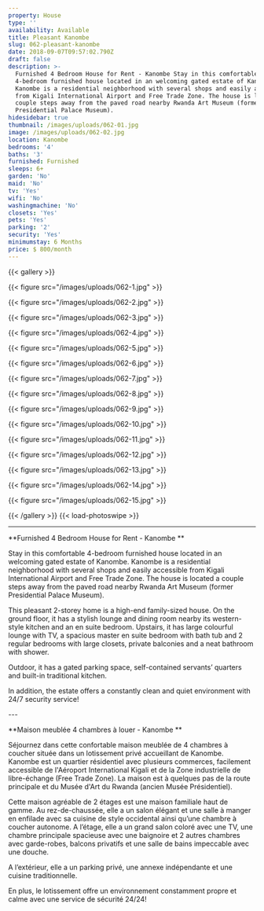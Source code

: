 ```yaml
---
property: House
type: ''
availability: Available
title: Pleasant Kanombe
slug: 062-pleasant-kanombe
date: 2018-09-07T09:57:02.790Z
draft: false
description: >-
  Furnished 4 Bedroom House for Rent - Kanombe Stay in this comfortable
  4-bedroom furnished house located in an welcoming gated estate of Kanombe.
  Kanombe is a residential neighborhood with several shops and easily accessible
  from Kigali International Airport and Free Trade Zone. The house is located a
  couple steps away from the paved road nearby Rwanda Art Museum (former
  Presidential Palace Museum).
hidesidebar: true
thumbnail: /images/uploads/062-01.jpg
image: /images/uploads/062-02.jpg
location: Kanombe
bedrooms: '4'
baths: '3'
furnished: Furnished
sleeps: 6+
garden: 'No'
maid: 'No'
tv: 'Yes'
wifi: 'No'
washingmachine: 'No'
closets: 'Yes'
pets: 'Yes'
parking: '2'
security: 'Yes'
minimumstay: 6 Months
price: $ 800/month
---
```

{{< gallery >}} 

{{< figure src="/images/uploads/062-1.jpg" >}} 

{{< figure src="/images/uploads/062-2.jpg" >}}

 {{< figure src="/images/uploads/062-3.jpg" >}} 

{{< figure src="/images/uploads/062-4.jpg" >}}

{{< figure src="/images/uploads/062-5.jpg" >}}

 {{< figure src="/images/uploads/062-6.jpg" >}}

 {{< figure src="/images/uploads/062-7.jpg" >}}

 {{< figure src="/images/uploads/062-8.jpg" >}}

{{< figure src="/images/uploads/062-9.jpg" >}} 

{{< figure src="/images/uploads/062-10.jpg" >}}

 {{< figure src="/images/uploads/062-11.jpg" >}} 

{{< figure src="/images/uploads/062-12.jpg" >}}

{{< figure src="/images/uploads/062-13.jpg" >}}

{{< figure src="/images/uploads/062-14.jpg" >}}

{{< figure src="/images/uploads/062-15.jpg" >}}

 {{< /gallery >}} {{< load-photoswipe >}}

****

**Furnished 4 Bedroom House for Rent - Kanombe**

Stay in this comfortable 4-bedroom furnished house located in an welcoming gated estate of Kanombe. Kanombe is a residential neighborhood with several shops and easily accessible from Kigali International Airport and Free Trade Zone. The house is located a couple steps away from the paved road nearby Rwanda Art Museum (former Presidential Palace Museum).

This pleasant 2-storey home is a high-end family-sized house. On the ground floor, it has a stylish lounge and dining room nearby its western-style kitchen and an en suite bedroom. Upstairs, it has large colourful lounge with TV, a spacious master en suite bedroom with bath tub and 2 regular bedrooms with large closets, private balconies and a neat bathroom with shower.

Outdoor, it has a gated parking space, self-contained servants’ quarters and built-in traditional kitchen.

In addition, the estate offers a constantly clean and quiet environment with 24/7 security service!

\---

**Maison meublée 4 chambres à louer - Kanombe**

Séjournez dans cette confortable maison meublée de 4 chambres à coucher située dans un lotissement privé accueillant de Kanombe. Kanombe est un quartier résidentiel avec plusieurs commerces, facilement accessible de l'Aéroport International Kigali et de la Zone industrielle de libre-échange (Free Trade Zone). La maison est à quelques pas de la route principale et du Musée d'Art du Rwanda (ancien Musée Présidentiel).

Cette maison agréable de 2 étages est une maison familiale haut de gamme. Au rez-de-chaussée, elle a un salon élégant et une salle à manger en enfilade avec sa cuisine de style occidental ainsi qu’une chambre à coucher autonome. A l’étage, elle a un grand salon coloré avec une TV, une chambre principale spacieuse avec une baignoire et 2 autres chambres avec garde-robes, balcons privatifs et une salle de bains impeccable avec une douche.

A l’extérieur, elle a un parking privé, une annexe indépendante et une cuisine traditionnelle.

En plus, le lotissement offre un environnement constamment propre et calme avec une service de sécurité 24/24!
